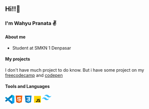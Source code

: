 ## Hi!!:wave:
### I'm Wahyu Pranata :v:
#### About me
* Student at SMKN 1 Denpasar
#### My projects
I don't have much project to do know. But i have some project on my [freecodecamp](https://www.freecodecamp.org/) and [codepen](https://codepen.io/terrabyted)
#### Tools and Languages
[<img align="left" alt="Visual Studio Code" width="30px" src="icons/vscode.svg" />](https://code.visualstudio.com/)
[<img align="left" alt="HTML" width="30px" src="icons/html.svg" />](https://www.w3.org/html/)
[<img align="left" alt="CSS" width="30px" src="icons/css.svg" />](https://www.w3.org/TR/CSS/#css)
[<img align="left" alt="Javascript" width="30px" src="icons/javascript.svg" />](https://www.ecma-international.org/publications-and-standards/standards/ecma-262/)
[<img align="left" alt="Tailwind CSS" width="30px" src="icons/tailwindcss.svg" />](https://tailwindcss.com)
